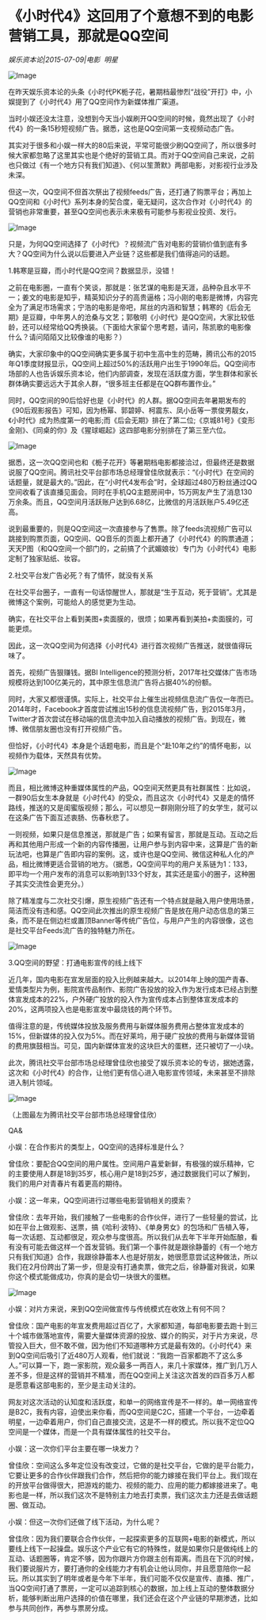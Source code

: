 # 《小时代4》这回用了个意想不到的电影营销工具，那就是QQ空间

*娱乐资本论|2015-07-09|电影 
                                                明星*

![Image](http://si1.go2yd.com/get-image/0HZt7ut52zg)

在昨天娱乐资本论的头条《小时代PK栀子花，暑期档最惨烈“战役”开打》中，小娱提到了《小时代4》用了QQ空间作为新媒体推广渠道。

当时小娱还没太注意，没想到今天当小娱刷开QQ空间的时候，竟然出现了《小时代4》的一条15秒短视频广告。据悉，这也是QQ空间第一支视频动态广告。

其实对于很多和小娱一样大的80后来说，平常可能很少刷QQ空间了，所以很多时候大家都忽略了这里其实也是个绝好的营销工具。而对于QQ空间自己来说，之前也只做过《有一个地方只有我们知道》、《何以笙萧默》两部电影，对影视行业涉及未深。

但这一次，QQ空间不但首次祭出了视频feeds广告，还打通了购票平台；再加上QQ空间和《小时代》系列本身的契合度，毫无疑问，这次合作对《小时代4》的营销也非常重要，甚至QQ空间也表示未来极有可能参与影视业投资、发行。

![Image](http://si1.go2yd.com/get-image/0HZt7vng3Ky)

只是，为何QQ空间选择了《小时代》？视频流广告对电影的营销价值到底有多大？QQ空间为什么说以后要进入产业链？这些都是我们值得追问的话题。

1.韩寒是豆瓣，而小时代是QQ空间？数据显示，没错！

之前在电影圈，一直有个笑谈，那就是：张艺谋的电影是天涯，品种杂且水平不一；姜文的电影是知乎，精英知识分子的高贵逼格；冯小刚的电影是微博，内容完全为了满足市场需求；宁浩的电影是帝吧，屌丝的内涵和智慧；韩寒的《后会无期》是豆瓣，中年男人的沧桑与文艺；郭敬明《小时代》是QQ空间，大家比较低龄，还可以经常给QQ秀换装。（下面给大家留个思考题，请问，陈凯歌的电影像什么？请问陌陌又比较像谁的电影？）

确实，大家印象中的QQ空间确实更多属于初中生高中生的范畴，腾讯公布的2015年Q1季度财报显示，QQ空间上超过50%的活跃用户出生于1990年后。QQ空间市场部的人也告诉娱乐资本论，他们内部调查，发现在活跃度方面，学生群体和家长群体确实要远远大于其余人群，“很多班主任都是在QQ群布置作业。”

同时，QQ空间的90后恰好也是《小时代》的人群。据QQ空间去年暑期发布的《90后观影报告》可知，因为杨幂、郭碧婷、柯震东、凤小岳等一票俊男靓女，《小时代》成为热度第一的电影;而《后会无期》排在了第二位;《京城81号》《变形金刚》、《同桌的你》及《猩球崛起》这四部电影分别排在了第三至六位。

![Image](http://si1.go2yd.com/get-image/0HZt7wqmcUa)

据悉，这一次QQ空间也和《栀子花开》等暑期档电影都接洽过，但最终还是数据说服了QQ空间。腾讯社交平台部市场总经理曾佳欣就表示：“《小时代》在空间的话题量，就是最大的。”因此，在“小时代4发布会”时，全球超过480万粉丝通过QQ空间收看了该直播见面会。同时在手机QQ主题房间中，15万网友产生了消息130万余条。而且，QQ空间月活跃账户达到6.68亿，比微信的月活跃账户5.49亿还高。

说到最重要的，则是QQ空间这一次直接参与了售票。除了feeds流视频广告可以跳接到购票页面，QQ空间、QQ音乐的页面上都开通了《小时代4》的购票通道；天天P图（和QQ空间一个部门的，之前搞了个武媚娘妆）专门为《小时代4》电影定制了独家贴纸、妆容。

2.社交平台发广告必死？有了情怀，就没有关系

在社交平台圈子，一直有一句话惊醒世人，那就是“生于互动，死于营销”。尤其是微博这个案例，可能给人的感觉更为生动。

确实，在社交平台上看到美图+卖面膜的，很烦；如果再看到美拍+卖面膜的，可能更烦。

因此，这一次QQ空间为何选择《小时代4》进行首次视频广告推送，就很值得玩味了。

首先，视频广告狠赚钱。据BI Intelligence的预测分析，2017年社交媒体广告市场规模将达到100亿美元的，其中原生信息流广告将占据40%的份额。

同时，大家又都很谨慎。实际上，社交平台上催生出视频信息流广告仅一年而已。2014年时，Facebook才首度尝试推出15秒的信息流视频广告，到2015年3月，Twitter才首次尝试在移动端的信息流中加入自动播放的视频广告。到现在，微博、微信朋友圈也没有打开视频广告。

但恰好，《小时代4》本身是个话题电影，而且是个“赴10年之约”的情怀电影，以视频作为载体，天然具有优势。

![Image](http://si1.go2yd.com/get-image/0HZt82gqY88)

而且，相比微博这种重媒体属性的产品，QQ空间天然更具有社群属性：比如说，一群90后女生本身就是《小时代4》的受众，而且这次《小时代4》又是走的情怀路线，推送的又是闺蜜版视频；那么，可以想见一群刚刚分班了的女学生，就可以在这条广告下面互述衷肠、伤春秋悲了。

一则视频，如果只是信息推送，那就是广告；如果有留言，那就是互动。互动之后再和其他用户形成一个新的内容传播圈，让用户参与到内容中来，这算是广告的新玩法吧，也算是广告即内容的案例。这，或许也是QQ空间、微信这种私人化的产品，相比微博更适合营销的地方。（据悉，QQ空间平均的用户关系链为1：133，即平均一个用户发布的消息可以影响到133个好友，其实还是蛮小的圈子，这种圈子其实交流性会更充分。）

除了精准度与二次社交引爆，原生视频广告还有一个特点就是融入用户使用场景，简洁而没有违和感。QQ空间此次推出的原生视频广告是放在用户动态信息的第三条，而不是在侧边栏或置顶Banner等传统广告位，与用户产生的内容很像，这也是社交平台Feeds流广告的独特魅力所在。

![Image](http://si1.go2yd.com/get-image/0HZt80vsMKm)

3.QQ空间的野望：打通电影宣传的线上线下

近几年，国内电影在宣发层面的投入比例越来越大。以2014年上映的国产青春、爱情类型片为例，影院宣传品制作、影院广告投放的投入作为发行成本已经占到整体宣发成本的22%，户外硬广投放的投入作为宣传成本占到整体宣发成本的20%，这两项投入也是电影宣发中最烧钱的两个环节。

值得注意的是，传统媒体投放及服务费用与新媒体服务费用占整体宣发成本的15%，但新媒体的投入仅为5%。而在好莱坞，用于硬广投放的费用与新媒体营销的费用旗鼓相当。可见，国内新媒体宣发的这块巨大的蛋糕，还只被切了一小块。

此次，腾讯社交平台部市场总经理曾佳欣也接受了娱乐资本论的专访，据她透露，这次和《小时代4》的合作，让他们更有信心进入电影宣传领域，未来甚至不排除进入制片领域。

![Image](http://si1.go2yd.com/get-image/0HZt7ziq7bk)

（上图最左为腾讯社交平台部市场总经理曾佳欣）

QA&

小娱：在合作影片的类型上，QQ空间的选择标准是什么？

曾佳欣：要配合QQ空间的用户属性。空间用户喜爱新鲜，有极强的娱乐精神，它的主要使用人群是18到35岁，核心用户是18到25岁，通过数据我们可以了解到，我们的用户对青春片有着更高的期待。

小娱：这一年来，QQ空间进行过哪些电影营销相关的摸索？

曾佳欣：去年开始，我们接触了一些电影的合作伙伴，进行了一些轻量的尝试，比如在平台上做观影、送票，搞《哈利·波特》、《单身男女》的包场和广告植入等，每一次话题、互动都很足，观众参与度很高。所以我们从去年下半年开始酝酿，看有没有可能去做这样一个首发营销。我们第一个事件就是跟徐静蕾的《有一个地方只有我们知道》合作，我跟徐静蕾本人也是好朋友，她很愿意尝试这种做法，所以我们在2月份跨出了第一步，但是没有打通卖票，做完之后，徐静蕾对我说，如果你这个模式能做成功，你真的是会切一块很大的蛋糕。

![Image](http://si1.go2yd.com/get-image/0HZt7yRXM00)

小娱：对片方来说，来到QQ空间做宣传与传统模式在收效上有何不同？

曾佳欣：国产电影的年宣发费用超过百亿了，大家都知道，每部电影要去跑十到三十个城市做落地宣传，需要大量媒体资源的投放、媒介的购买，对于片方来说，尽管投入巨大，但不敢不做，因为他们不知道哪种方式是最有效的。《小时代4》来到QQ空间后吸引了近480万人观看，他们就说：“我跑一百家都跑不了这么多人。”可以算一下，跑一家影院，观众最多一两百人，来几十家媒体，推广到几万人差不多，但是这样的营销并不精准，而在QQ空间上关注这次首发的四百多万人都是愿意看这部电影的，至少是主动关注的。

网友对这次活动的认知度和活跃度，和单一的网络宣传是不一样的。单一网络宣传是B2C，我有内容，迫使出来你看，而QQ空间是C2C，搭建一个平台，一边牵着明星，一边牵着用户，你们自己直接交流，这是不一样的模式。所以我不定位QQ空间是一个媒体，而是一个具有媒体属性的社交平台。

小娱：这一次你们平台主要在哪一块发力？

曾佳欣：空间这么多年定位没有改变过，它做的是社交平台，它做的是平台能力，它要让更多的合作伙伴跟我们合作，然后把你的能力嫁接在我们平台上。我们现在的开放平台做得很大，把游戏的能力、视频的能力、应用的能力都嫁接进来了。电影也是一样，所以我们这次不是特别主力地去打卖票，我们这次主力还是去做话题圈、做互动。

小娱：但这一次你们还做了线下活动，为什么呢？

曾佳欣：因为我们要联合合作伙伴，一起探索更多的互联网+电影的新模式，所以要线上线下一起操盘。娱乐这个产业它有它的特殊性，就是如果你只是做纯线上的互动、话题圈等，肯定不够，因为你跟片方你跟主创有距离。而且在下沉的时候，我们要说服片方，要打通你的全线能力才有机会让他认同你，并且愿意陪你一起玩。所以其实到了明年或者是今年下半年，我们可能不仅仅是宣传、直播、推广，当QQ空间打通了票房，一定可以追踪到核心的数据，加上线上互动的整体数据分析，能够判断出用户选择的价值在哪里，我们还会在这个产业链的早期渗透，比如参与共同创作，再参与票房分成。


